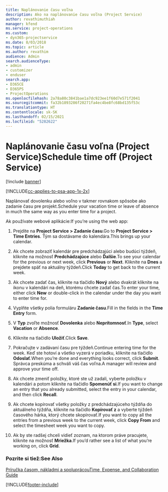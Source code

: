 ```yaml
---
title: Naplánovanie času voľna
description: Ako na naplánovanie času voľna (Project Service)
author: revathimuthiah
manager: kfend
ms.service: project-operations
ms.custom:
- dyn365-projectservice
ms.date: 8/03/2018
ms.topic: article
ms.author: revathim
audience: Admin
search.audienceType:
- admin
- customizer
- enduser
search.app:
- D365CE
- D365PS
- ProjectOperations
ms.openlocfilehash: 2a78a80c3841bae1a7dc923ee1f60d7e571f2041
ms.sourcegitcommit: fa32b1893286f20271fa4ec4be8fc68bd135f53c
ms.translationtype: HT
ms.contentlocale: sk-SK
ms.lasthandoff: 02/15/2021
ms.locfileid: "5282622"
---
```

# <a name="schedule-time-off-project-service"></a><span data-ttu-id="c9864-103">Naplánovanie času voľna (Project Service)</span><span class="sxs-lookup"><span data-stu-id="c9864-103">Schedule time off (Project Service)</span></span>

[!include [banner](../includes/psa-now-project-operations.md)]

[!INCLUDE[cc-applies-to-psa-app-1x-2x](../includes/cc-applies-to-psa-app-1x-2x.md)]

<span data-ttu-id="c9864-104">Naplánovať dovolenku alebo voľno v takmer rovnakom spôsobe ako zadanie času pre projekt.</span><span class="sxs-lookup"><span data-stu-id="c9864-104">Schedule your vacation time or leave of absence in much the same way as you enter time for a project.</span></span>  
  
 <span data-ttu-id="c9864-105">Ak používate webové aplikácie:</span><span class="sxs-lookup"><span data-stu-id="c9864-105">If you’re using the web app:</span></span>  
  
1.  <span data-ttu-id="c9864-106">Prejdite na **Project Service > Zadanie času**.</span><span class="sxs-lookup"><span data-stu-id="c9864-106">Go to **Project Service > Time Entries**.</span></span> <span data-ttu-id="c9864-107">Tým sa dostávame do kalendára.</span><span class="sxs-lookup"><span data-stu-id="c9864-107">This brings up your calendar.</span></span>  
  
2.  <span data-ttu-id="c9864-108">Ak chcete zobraziť kalendár pre predchádzajúci alebo budúci týždeň, kliknite na možnosť **Predchádzajúce** alebo **Ďalšie**.</span><span class="sxs-lookup"><span data-stu-id="c9864-108">To see your calendar for the previous or next week, click **Previous** or **Next**.</span></span> <span data-ttu-id="c9864-109">Kliknite na **Dnes** a prejdete späť na aktuálny týždeň.</span><span class="sxs-lookup"><span data-stu-id="c9864-109">Click **Today** to get back to the current week.</span></span>  
  
3.  <span data-ttu-id="c9864-110">Ak chcete zadať čas, kliknite na tlačidlo **Nový** alebo dvakrát kliknite na ikonu v kalendári na deň, ktorému chcete zadať čas.</span><span class="sxs-lookup"><span data-stu-id="c9864-110">To enter your time, either click **New** or double-click in the calendar under the day you want to enter time for.</span></span>  
  
4.  <span data-ttu-id="c9864-111">Vyplňte všetky polia formuláru **Zadanie času**.</span><span class="sxs-lookup"><span data-stu-id="c9864-111">Fill in the fields in the **Time Entry** form.</span></span>  
  
5.  <span data-ttu-id="c9864-112">V **Typ** zvoľte možnosť **Dovolenka** alebo **Neprítomnosť**.</span><span class="sxs-lookup"><span data-stu-id="c9864-112">In **Type**, select **Vacation** or **Absence**.</span></span>  
  
6.  <span data-ttu-id="c9864-113">Kliknite na tlačidlo **Uložiť**.</span><span class="sxs-lookup"><span data-stu-id="c9864-113">Click **Save**.</span></span>  
  
7.  <span data-ttu-id="c9864-114">Pokračujte v zadávaní času pre týždeň.</span><span class="sxs-lookup"><span data-stu-id="c9864-114">Continue entering time for the week.</span></span> <span data-ttu-id="c9864-115">Keď ste hotoví a všetko vyzerá v poriadku, kliknite na tlačidlo **Odoslať**.</span><span class="sxs-lookup"><span data-stu-id="c9864-115">When you’re done and everything looks correct, click **Submit**.</span></span> <span data-ttu-id="c9864-116">Správca preskúma a schváli váš čas voľna.</span><span class="sxs-lookup"><span data-stu-id="c9864-116">A manager will review and approve your time off.</span></span>  
  
8.  <span data-ttu-id="c9864-117">Ak chcete zmeniť položky, ktoré ste už zadali, vyberte položku v kalendári a potom kliknite na tlačidlo **Spomenúť si**.</span><span class="sxs-lookup"><span data-stu-id="c9864-117">If you want to change an entry that you already submitted, select the entry in your calendar, and then click **Recall**.</span></span>  
  
9. <span data-ttu-id="c9864-118">Ak chcete kopírovať všetky položky z predchádzajúceho týždňa do aktuálneho týždňa, kliknite na tlačidlo **Kopírovať z** a vyberte týždeň časového hárka, ktorý chcete skopírovať.</span><span class="sxs-lookup"><span data-stu-id="c9864-118">If you want to copy all the entries from a previous week to the current week, click **Copy From** and select the timesheet week you want to copy.</span></span>  
  
10. <span data-ttu-id="c9864-119">Ak by ste radšej chceli vidieť zoznam, na ktorom práve pracujete, kliknite na možnosť **Mriežka**.</span><span class="sxs-lookup"><span data-stu-id="c9864-119">If you’d rather see a list of what you’re working on, click **Grid**.</span></span>  
  
### <a name="see-also"></a><span data-ttu-id="c9864-120">Pozrite si tiež:</span><span class="sxs-lookup"><span data-stu-id="c9864-120">See Also</span></span>  
 [<span data-ttu-id="c9864-121">Príručka časom, nákladmi a spoluprácou</span><span class="sxs-lookup"><span data-stu-id="c9864-121">Time, Expense, and Collaboration Guide</span></span>](../psa/time-expense-collaboration-guide.md)


[!INCLUDE[footer-include](../includes/footer-banner.md)]